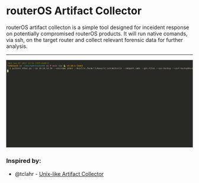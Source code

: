 # routerOS Artifact Collector

routerOS artifact collecton is a simple tool designed for inceident response on potentially compromised
routerOS products. It will run native comands, via ssh, on the target router and collect
relevant forensic data for further analysis.

***

[![rOSac](images/roac.gif)](#)


### Inspired by:
- @tclahr - [Unix-like Artifact Collector](https://github.com/tclahr/uac)

